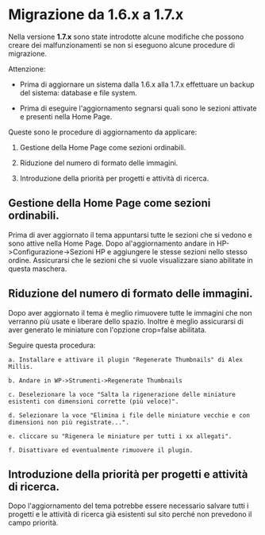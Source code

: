 # Migrazione da 1.6.x a 1.7.x

Nella versione **1.7.x** sono state introdotte alcune modifiche che possono creare dei malfunzionamenti se non si eseguono alcune procedure di migrazione.

Attenzione:
 - Prima di aggiornare un sistema dalla 1.6.x alla 1.7.x effettuare un backup del sistema: database e file system.

 - Prima di eseguire l'aggiornamento segnarsi quali sono le sezioni attivate e presenti nella Home Page.

Queste sono le procedure di aggiornamento da applicare:


1. Gestione della Home Page come sezioni ordinabili.

2. Riduzione del numero di formato delle immagini.

3. Introduzione della priorità per progetti e attività di ricerca.



## Gestione della Home Page come sezioni ordinabili.
Prima di aver aggiornato il tema appuntarsi tutte le sezioni che si vedono e sono attive nella Home Page.
Dopo al'aggiornamento andare in HP->Configurazione->Sezioni HP e aggiungere le stesse sezioni nello stesso ordine.
Assicurarsi che le sezioni che si vuole visualizzare siano abilitate in questa maschera.


## Riduzione del numero di formato delle immagini.
Dopo aver aggiornato il tema è meglio rimuovere tutte le immagini che non verranno più usate e liberare dello spazio.
Inoltre è meglio assicurarsi di aver generato le miniature con l'opzione crop=false abilitata.

Seguire questa procedura:

	a. Installare e attivare il plugin "Regenerate Thumbnails" di Alex Millis.

	b. Andare in WP->Strumenti->Regenerate Thumbnails

	c. Deselezionare la voce "Salta la rigenerazione delle miniature esistenti con dimensioni corrette (più veloce)".

	d. Selezionare la voce "Elimina i file delle miniature vecchie e con dimensioni non più registrate...".

	e. cliccare su "Rigenera le miniature per tutti i xx allegati".

	f. Disattivare ed eventualmente rimuovere il plugin.

## Introduzione della priorità per progetti e attività di ricerca.
Dopo l'aggiornamento del tema potrebbe essere necessario salvare tutti i progetti e le attività di ricerca già esistenti sul sito perché non prevedono il campo priorità.